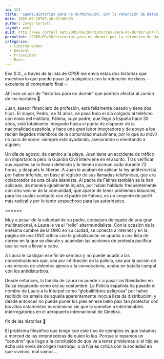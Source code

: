 ```yaml
---
id: 121
title: '&quot;Historias para no dormir&quot; por la retención de datos'
date: 2005-09-20T07:30:32+00:00
author: Jorge Cortell
layout: post
guid: http://www.cortell.net/2005/09/20/historias-para-no-dormir-por-la-retencion-de-datos/
permalink: /2005/09/20/historias-para-no-dormir-por-la-retencion-de-datos/
categories:
  - CiberDerechos
  - General
  - Privacidad
  - Rants
---
```

Eva S.G., a través de la lista de CPSR me enví­a estas dos historias que muestran lo que puede pasar (a cualquiera) con la retención de datos &#8211; excelente el comentario final -:

Ahí­ van un par de &#8220;historias para no dormir&#8221; que podrí­an afectar al común de los mortales 🙁

Juan, asesor financiero de profesión, está felizmente casado y tiene dos hijos. El mayor, Pedro, de 14 años, se pasa todo el dí­a colgado al teléfono con novia del instituto, Fátima, cuyo padre, que llegó a España hace 30 años, está totalmente integrado hasta el punto de disponer de la nacionalidad española, y hace una gran labor integradora y de apoyo a los recién llegados miembros de la comunidad musulmana, por lo que su móvil no para de sonar: siempre está ayudando, asesorando u orientando a alguien.

Un dí­a de agosto, de camino a la playa, Juan tiene un accidente de tráfico sin importancia pero la Guardia Civil interviene en el asunto. Tras verificar sus papeles se lo llevan detenido y lo tienen incomunicado durante 72 horas, y después lo liberan. A Juan le acaban de aplicar la ley antiterrorista, por haber inferido, en base al registro de sus llamadas telefónicas, que era colaborador de una célula islamista. Al padre de Fátima también se la han aplicado, de manera igualmente injusta, por haber hablado frecuentemente con otro vecino de la comunidad, que aparte de tener problemas laborales, para los cuales contactó con el padre de Fátima, es un creyente de perfil más radical y por lo tanto sospechoso para las autoridades.

======

Muy a pesar de la voluntad de su padre, consejero delegado de una gran multinacional, a Laura le va el &#8220;rollo&#8221; altermundialista. Con la ocasión de la enésima cumbre de la OMC en su ciudad, se conecta a internet y en la página de una ONG crí­tica con la globalización se apunta a una lista de correo en la que se discute y acuerdan las acciones de protesta pací­fica que se van a llevar a cabo.

A Laura le castigan ese fin de semana y no puede acudir a las concentraciones que, sea por infiltración de la policí­a, sea por la acción de una minorí­a de violentos ajenos a la convocatoria, acaba en batalla campal con los antidisturbios.

Desde entonces, la familia de Laura no puede ir a pasar las Navidades en Suiza esquiando como era su costumbre. La Policí­a española ha pasado el nombre de Laura a la Interpol como &#8220;globalifóbica peligrosa&#8221; por haber recibido los emails de aquella aparentemente inocua lista de distribución, y desde entonces no puede poner los pies en ese bello paí­s tan protector con los altos estamentos económicos sin que la sometan a interminables interrogatorios en el aeropuerto internacional de Ginebra.

fin de las historias 🙂

El problema filosófico que tengo con este tipo de ejemplos es que estamos a merced de las entendederas de quien lo lea. Porque si topamos un &#8220;cenutrio&#8221; que llega a la conclusión de que va a tener problemas si el hijo se echa una novia de origen marroquí­, o la hija es crí­tica con la sociedad en que vivimos, mal vamos&#8230;